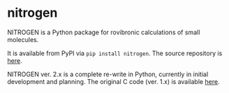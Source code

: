 # nitrogen

NITROGEN is a Python package for rovibronic calculations of small molecules.

It is available from PyPI via `pip install nitrogen`. The source repository is [here](https://github.com/bchangala/nitrogen).

NITROGEN ver. 2.x is a complete re-write in Python, currently in initial development and planning. The original C code (ver. 1.x) is available [here](https://www.colorado.edu/nitrogen).
